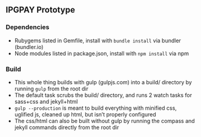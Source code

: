 ## IPGPAY Prototype

### Dependencies

* Rubygems listed in Gemfile, install with `bundle install` via bundler (bundler.io)
* Node modules listed in package.json, install with `npm install` via npm

### Build

* This whole thing builds with gulp (gulpjs.com) into a build/ directory by running `gulp` from the root dir
* The default task scrubs the build/ directory, and runs 2 watch tasks for sass+css and jekyll+html
* `gulp --production` is meant to build everything with minified css, uglified js, cleaned up html, but isn’t properly configured
* The css/html can also be built without gulp by running the compass and jekyll commands directly from the root dir